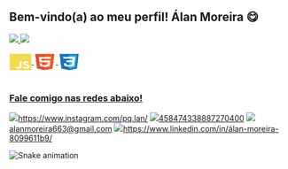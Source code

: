 ## Bem-vindo(a) ao meu perfil! Álan Moreira 😋

 <div>
  <a href="https://github.com/pqlan">
  <img height="180em" src="https://github-readme-stats.vercel.app/api?username=pqlan&show_icons=true&theme=tokyonight&include_all_commits=true&count_private=true"/>
  <img height="180em" src="https://github-readme-stats.vercel.app/api/top-langs/?username=pqlan&layout=compact&langs_count=6&theme=tokyonight"/>
</div>
<div style="display: inline_block"><br>
  <img align="center" alt="Js" height="30" width="40" src="https://raw.githubusercontent.com/devicons/devicon/master/icons/javascript/javascript-plain.svg">
  <img align="center" alt="HTML" height="30" width="40" src="https://raw.githubusercontent.com/devicons/devicon/master/icons/html5/html5-original.svg">
  <img align="center" alt="CSS" height="30" width="40" src="https://raw.githubusercontent.com/devicons/devicon/master/icons/css3/css3-original.svg">
</div>

 <br>

  ### Fale comigo nas redes abaixo!

<div> 
  <a href="" target="_blank"><img src="https://img.shields.io/badge/-Instagram-%23E4405F?style=for-the-badge&logo=instagram&logoColor=white" target="_blank">https://www.instagram.com/pq.lan/</a>
  <a href="" target="_blank"><img src="https://img.shields.io/badge/Discord-7289DA?style=for-the-badge&logo=discord&logoColor=white" target="_blank">458474338887270400</a> 
  <a href=""><img src="https://img.shields.io/badge/-Gmail-%23333?style=for-the-badge&logo=gmail&logoColor=white" target="_blank">alanmoreira663@gmail.com</a>
  <a href="" target="_blank"><img src="https://img.shields.io/badge/-LinkedIn-%230077B5?style=for-the-badge&logo=linkedin&logoColor=white" target="_blank">https://www.linkedin.com/in/álan-moreira-8099611b9/</a> 

  ![Snake animation](https://github.com/pqlan/pqlan/blob/output/github-contribution-grid-snake.svg)
